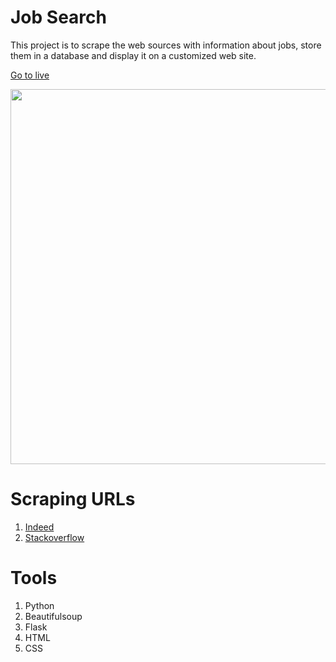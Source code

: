 # Job Search

This project is to scrape the web sources with information about jobs, store them in a database and display it on a customized web site.

[Go to live](https://jobscraping.jihyechoi1.repl.co/)

<img width="600" src="https://media.giphy.com/media/DoDHTqoofxclukheU7/giphy.gif">

# Scraping URLs

1. [Indeed](https://www.indeed.com/)
2. [Stackoverflow](https://stackoverflow.com/jobs)

# Tools

1. Python
2. Beautifulsoup
3. Flask
4. HTML
5. CSS

 

